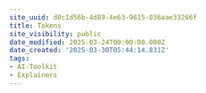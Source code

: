 ```yaml
---
site_uuid: d0c1d56b-4d89-4e63-9615-036aae33266f
title: Tokens
site_visibility: public
date_modified: 2025-03-24T00:00:00.000Z
date_created: '2025-03-30T05:44:14.831Z'
tags:
- AI-Toolkit
- Explainers
---
```





























































